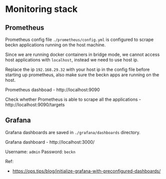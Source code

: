 # Monitoring stack

## Prometheus
Prometheus config file `./prometheus/config.yml` is configured to scrape beckn applications running on the host machine.

Since we are running docker containers in bridge mode, we cannot access host applications with `localhost`, instead we need to use host ip.

Replace the ip `192.168.29.32` with your host ip in the config file before starting up prometheus, also make sure the beckn apps are running on the host.


Prometheus dashboad - http://localhost:9090

Check whether Prometheus is able to scrape all the applications - http://localhost:9090/targets

## Grafana
Grafana dashboards are saved in `./grafana/dashboards` directory.

Grafana dashboard - http://localhost:3000/

Username: `admin`
Password: `beckn`

Ref:
- https://ops.tips/blog/initialize-grafana-with-preconfigured-dashboards/